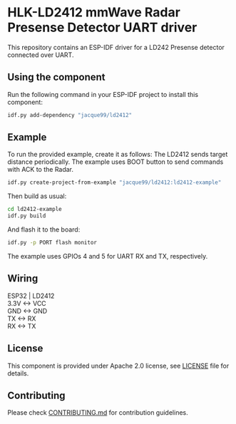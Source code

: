 # HLK-LD2412 mmWave Radar Presense Detector UART driver

This repository contains an ESP-IDF driver for a LD242 Presense detector connected over UART.

## Using the component

Run the following command in your ESP-IDF project to install this component:
```bash
idf.py add-dependency "jacque99/ld2412"
```

## Example

To run the provided example, create it as follows:
The LD2412 sends target distance periodically.
The example uses BOOT button to send commands with ACK to the Radar. 

```bash
idf.py create-project-from-example "jacque99/ld2412:ld2412-example"
```

Then build as usual:
```bash
cd ld2412-example
idf.py build
```

And flash it to the board:
```bash
idf.py -p PORT flash monitor
```

The example uses GPIOs 4 and 5 for UART RX and TX, respectively.

## Wiring

ESP32 | LD2412 <br />
3.3V <-> VCC <br />
GND  <-> GND <br />
TX   <-> RX <br />
RX   <-> TX 

## License

This component is provided under Apache 2.0 license, see [LICENSE](LICENSE.md) file for details.

## Contributing

Please check [CONTRIBUTING.md](CONTRIBUTING.md) for contribution guidelines.